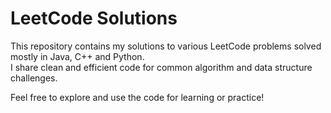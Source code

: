# LeetCode Solutions

This repository contains my solutions to various LeetCode problems solved mostly in Java, C++ and Python.  
I share clean and efficient code for common algorithm and data structure challenges.

Feel free to explore and use the code for learning or practice!
